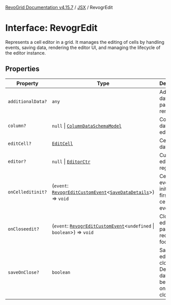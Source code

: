 [RevoGrid Documentation v4.15.7](README.md) / [JSX](Namespace.JSX.md) / RevogrEdit

# Interface: RevogrEdit

Represents a cell editor in a grid.
It manages the editing of cells by handling events, saving data, rendering the editor UI,
and managing the lifecycle of the editor instance.

## Properties

| Property | Type | Description | Defined in |
| ------ | ------ | ------ | ------ |
| `additionalData?` | `any` | Additional data to pass to renderer | [src/components.d.ts:1799](https://github.com/revolist/revogrid/blob/4b66617ba213e84ecc08d523780ce49415de163a/src/components.d.ts#L1799) |
| `column?` | `null` \| [`ColumnDataSchemaModel`](Interface.ColumnDataSchemaModel.md) | Column data for editor. | [src/components.d.ts:1803](https://github.com/revolist/revogrid/blob/4b66617ba213e84ecc08d523780ce49415de163a/src/components.d.ts#L1803) |
| `editCell?` | [`EditCell`](TypeAlias.EditCell.md) | Cell to edit data. | [src/components.d.ts:1807](https://github.com/revolist/revogrid/blob/4b66617ba213e84ecc08d523780ce49415de163a/src/components.d.ts#L1807) |
| `editor?` | `null` \| [`EditorCtr`](TypeAlias.EditorCtr.md) | Custom editors register | [src/components.d.ts:1811](https://github.com/revolist/revogrid/blob/4b66617ba213e84ecc08d523780ce49415de163a/src/components.d.ts#L1811) |
| `onCelleditinit?` | (`event`: [`RevogrEditCustomEvent`](Interface.RevogrEditCustomEvent.md)\<[`SaveDataDetails`](TypeAlias.SaveDataDetails.md)\>) => `void` | Cell edit event initiator, first in the cellEdit event chain | [src/components.d.ts:1815](https://github.com/revolist/revogrid/blob/4b66617ba213e84ecc08d523780ce49415de163a/src/components.d.ts#L1815) |
| `onCloseedit?` | (`event`: [`RevogrEditCustomEvent`](Interface.RevogrEditCustomEvent.md)\<`undefined` \| `boolean`\>) => `void` | Close editor event pass true if requires focus next | [src/components.d.ts:1819](https://github.com/revolist/revogrid/blob/4b66617ba213e84ecc08d523780ce49415de163a/src/components.d.ts#L1819) |
| `saveOnClose?` | `boolean` | Save on editor close. Defines if data should be saved on editor close. | [src/components.d.ts:1823](https://github.com/revolist/revogrid/blob/4b66617ba213e84ecc08d523780ce49415de163a/src/components.d.ts#L1823) |
